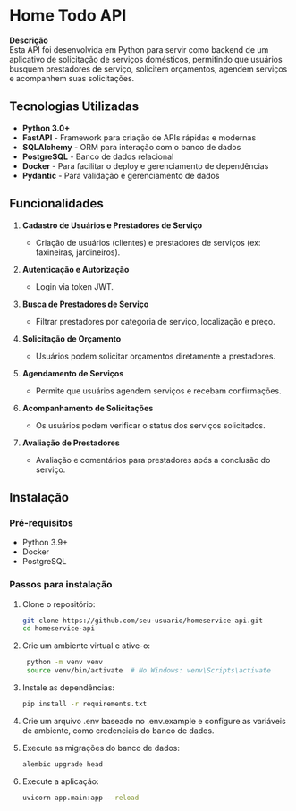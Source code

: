 # Home Todo API

**Descrição**  
Esta API foi desenvolvida em Python para servir como backend de um aplicativo de solicitação de serviços domésticos, permitindo que usuários busquem prestadores de serviço, solicitem orçamentos, agendem serviços e acompanhem suas solicitações.

## Tecnologias Utilizadas

- **Python 3.0+**
- **FastAPI** - Framework para criação de APIs rápidas e modernas
- **SQLAlchemy** - ORM para interação com o banco de dados
- **PostgreSQL** - Banco de dados relacional
- **Docker** - Para facilitar o deploy e gerenciamento de dependências
- **Pydantic** - Para validação e gerenciamento de dados

## Funcionalidades

1. **Cadastro de Usuários e Prestadores de Serviço**  
   - Criação de usuários (clientes) e prestadores de serviços (ex: faxineiras, jardineiros).

2. **Autenticação e Autorização**  
   - Login via token JWT.

3. **Busca de Prestadores de Serviço**  
   - Filtrar prestadores por categoria de serviço, localização e preço.

4. **Solicitação de Orçamento**  
   - Usuários podem solicitar orçamentos diretamente a prestadores.

5. **Agendamento de Serviços**  
   - Permite que usuários agendem serviços e recebam confirmações.

6. **Acompanhamento de Solicitações**  
   - Os usuários podem verificar o status dos serviços solicitados.

7. **Avaliação de Prestadores**  
   - Avaliação e comentários para prestadores após a conclusão do serviço.

## Instalação

### Pré-requisitos

- Python 3.9+
- Docker
- PostgreSQL

### Passos para instalação

1. Clone o repositório:

   ```bash
   git clone https://github.com/seu-usuario/homeservice-api.git
   cd homeservice-api

2. Crie um ambiente virtual e ative-o:

   ```bash
    python -m venv venv
    source venv/bin/activate  # No Windows: venv\Scripts\activate

3. Instale as dependências:
   
   ```bash
   pip install -r requirements.txt

4. Crie um arquivo .env baseado no .env.example e configure as variáveis de ambiente, como credenciais do banco de dados.

5. Execute as migrações do banco de dados:
   
   ```bash
   alembic upgrade head

6. Execute a aplicação:

    ```bash
    uvicorn app.main:app --reload

